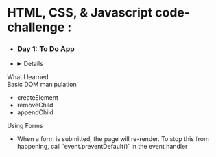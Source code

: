 # HTML, CSS, & Javascript code-challenge :
 - ### Day 1: To Do App
 - <details>
  <summary>What I learned</summary>
  <div>Basic DOM manipulation</div>
  <ul>
    <li>createElement</li>
    <li>removeChild</li>
    <li>appendChild</li>
  </ul> 
  <div>Using Forms</div>
  <ul>
    <li>When a form is submitted, the page will re-render. To stop this from happening, call `event.preventDefault()` in the event handler</li>
  </ul>
</details>
